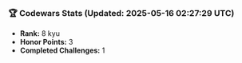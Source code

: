 ### 🏆 Codewars Stats (Updated: 2025-05-16 02:27:29 UTC)

- **Rank:** 8 kyu
- **Honor Points:** 3
- **Completed Challenges:** 1
